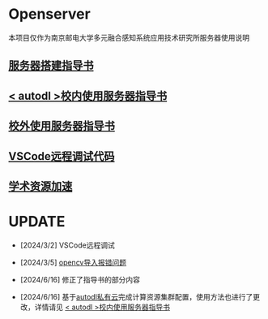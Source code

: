 # Openserver
本项目仅作为南京邮电大学多元融合感知系统应用技术研究所服务器使用说明
## [服务器搭建指导书](Server_Setup_Guide.md)
## [< autodl >校内使用服务器指导书](autodl/Server_Use_Guide_on_Campus.md)
## [校外使用服务器指导书](Server_Use_Guide_outside_Campus.md)
## [VSCode远程调试代码](Server_Debug_Guide.md)
## [学术资源加速](Proxy.md)

# UPDATE
- [2024/3/2] VSCode远程调试
- [2024/3/5] [opencv导入报错问题](Server_Use_Guide_on_Campus.md)

- [2024/6/16] 修正了指导书的部分内容

- [2024/6/16] 基于[autodl私有云](https://private.autodl.com/)完成计算资源集群配置，使用方法也进行了更改，详情请见 [< autodl >校内使用服务器指导书](autodl/Server_Use_Guide_on_Campus.md)

